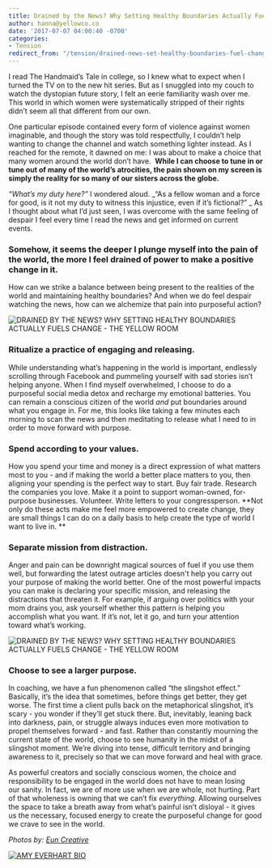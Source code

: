 ```yaml
---
title: Drained by the News? Why Setting Healthy Boundaries Actually Fuels Change
author: hanna@yellowco.co
date: '2017-07-07 04:00:40 -0700'
categories:
- Tension
redirect_from: "/tension/drained-news-set-healthy-boundaries-fuel-change/"
---
```


I read The Handmaid’s Tale in college, so I knew what to expect when I turned the TV on to the new hit series. But as I snuggled into my couch to watch the dystopian future story, I felt an eerie familiarity wash over me. This world in which women were systematically stripped of their rights didn’t seem all that different from our own.

One particular episode contained every form of violence against women imaginable, and though the story was told respectfully, I couldn’t help wanting to change the channel and watch something lighter instead. As I reached for the remote, it dawned on me: I was about to make a choice that many women around the world don’t have.  **While I can choose to tune in or tune out of many of the world’s atrocities, the pain shown on my screen is simply the reality for so many of our sisters across the globe.**

_“What’s my duty here?”_ I wondered aloud. _“As a fellow woman and a force for good, is it not my duty to witness this injustice, even if it’s fictional?” _ As I thought about what I’d just seen, I was overcome with the same feeling of despair I feel every time I read the news and get informed on current events.

### **Somehow, it seems the deeper I plunge myself into the pain of the world, the more I feel drained of power to make a positive change in it.**

How can we strike a balance between being present to the realities of the world and maintaining healthy boundaries? And when we do feel despair watching the news, how can we alchemize that pain into purposeful action?

![DRAINED BY THE NEWS? WHY SETTING HEALTHY BOUNDARIES ACTUALLY FUELS CHANGE - THE YELLOW ROOM](https://s3.amazonaws.com/yellow-files/blog/2017/07/Dreamer-17.jpg "DRAINED BY THE NEWS? WHY SETTING HEALTHY BOUNDARIES ACTUALLY FUELS CHANGE - THE YELLOW ROOM")

### **Ritualize a practice of engaging and releasing.**

While understanding what’s happening in the world is important, endlessly scrolling through Facebook and pummeling yourself with sad stories isn’t helping anyone. When I find myself overwhelmed, I choose to do a purposeful social media detox and recharge my emotional batteries. You can remain a conscious citizen of the world _and_ put boundaries around what you engage in. For me, this looks like taking a few minutes each morning to scan the news and then meditating to release what I need to in order to move forward with purpose.

### **Spend according to your values.**

How you spend your time and money is a direct expression of what matters most to you - and if making the world a better place matters to you, then aligning your spending is the perfect way to start. Buy fair trade. Research the companies you love. Make it a point to support woman-owned, for-purpose businesses. Volunteer. Write letters to your congressperson. **Not only do these acts make me feel more empowered to create change, they are small things I can do on a daily basis to help create the type of world I want to live in. **

### **Separate mission from distraction.**

Anger and pain can be downright magical sources of fuel if you use them well, but forwarding the latest outrage articles doesn't help you carry out your purpose of making the world better. One of the most powerful impacts you can make is declaring your specific mission, and releasing the distractions that threaten it. For example, if arguing over politics with your mom drains you, ask yourself whether this pattern is helping you accomplish what you want. If it’s not, let it go, and turn your attention toward what’s working.

![DRAINED BY THE NEWS? WHY SETTING HEALTHY BOUNDARIES ACTUALLY FUELS CHANGE - THE YELLOW ROOM](https://s3.amazonaws.com/yellow-files/blog/2017/07/Dreamer-12.jpg "DRAINED BY THE NEWS? WHY SETTING HEALTHY BOUNDARIES ACTUALLY FUELS CHANGE - THE YELLOW ROOM")

### **Choose to see a larger purpose.**

In coaching, we have a fun phenomenon called “the slingshot effect.” Basically, it’s the idea that sometimes, before things get better, they get worse. The first time a client pulls back on the metaphorical slingshot, it’s scary - you wonder if they’ll get stuck there. But, inevitably, leaning back into darkness, pain, or struggle always induces even more motivation to propel themselves forward - and fast. Rather than constantly mourning the current state of the world, choose to see humanity in the midst of a slingshot moment. We’re diving into tense, difficult territory and bringing awareness to it, precisely so that we can move forward and heal with grace.

As powerful creators and socially conscious women, the choice and responsibility to be engaged in the world does not have to mean losing our sanity. In fact, we are of more use when we are whole, not hurting. Part of that wholeness is owning that we can’t fix _everything_. Allowing ourselves the space to take a breath away from what’s painful isn’t disloyal - it gives us the necessary, focused energy to create the purposeful change for good we crave to see in the world.

_Photos by: [Eun Creative](http://www.euncreative.com/)_

[![AMY EVERHART BIO](https://s3.amazonaws.com/yellow-files/blog/2017/04/AMY-EVERHART-BIO.jpg)](http://www.amyeverhartcoaching.com/)
